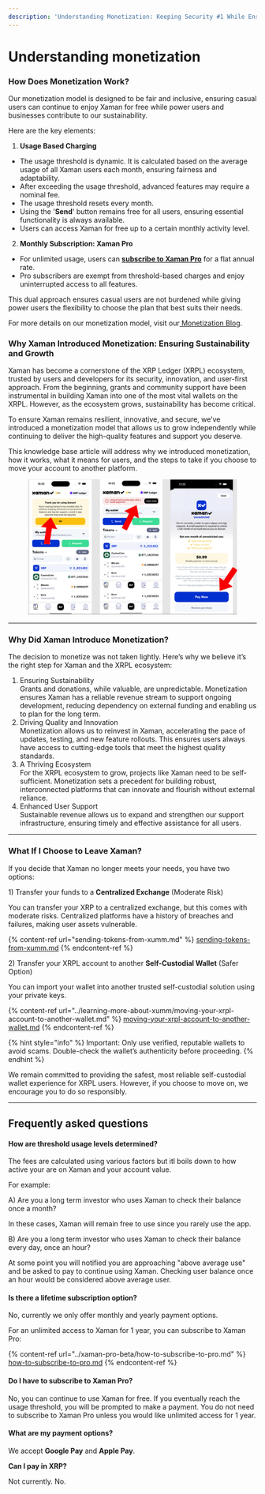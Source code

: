 ```yaml
---
description: 'Understanding Monetization: Keeping Security #1 While Ensuring Sustainability'
---
```


# Understanding monetization

### How Does Monetization Work?

Our monetization model is designed to be fair and inclusive, ensuring casual users can continue to enjoy Xaman for free while power users and businesses contribute to our sustainability.

Here are the key elements:

1. **Usage Based Charging**

* The usage threshold is dynamic. It is calculated based on the average usage of all Xaman users each month, ensuring fairness and adaptability.
* After exceeding the usage threshold, advanced features may require a nominal fee.
* The usage threshold resets every month.
* Using the '**Send**' button remains free for all users, ensuring essential functionality is always available.
* Users can access Xaman for free up to a certain monthly activity level.

2. **Monthly Subscription: Xaman Pro**

* For unlimited usage, users can [**subscribe to Xaman Pro**](../xaman-pro-beta/how-to-subscribe-to-pro.md) for a flat annual rate.
* Pro subscribers are exempt from threshold-based charges and enjoy uninterrupted access to all features.

This dual approach ensures casual users are not burdened while giving power users the flexibility to choose the plan that best suits their needs.

For more details on our monetization model, visit our[ Monetization Blog](https://xaman.app/blog/building-a-sustainable-future-for-xaman-introducing-monetization-and-revenue-sharing).

### Why Xaman Introduced Monetization: Ensuring Sustainability and Growth

Xaman has become a cornerstone of the XRP Ledger (XRPL) ecosystem, trusted by users and developers for its security, innovation, and user-first approach. From the beginning, grants and community support have been instrumental in building Xaman into one of the most vital wallets on the XRPL. However, as the ecosystem grows, sustainability has become critical.

To ensure Xaman remains resilient, innovative, and secure, we’ve introduced a monetization model that allows us to grow independently while continuing to deliver the high-quality features and support you deserve.

This knowledge base article will address why we introduced monetization, how it works, what it means for users, and the steps to take if you choose to move your account to another platform.



<figure><img src="../.gitbook/assets/montization.png" alt=""><figcaption></figcaption></figure>

***

### Why Did Xaman Introduce Monetization?

The decision to monetize was not taken lightly. Here’s why we believe it’s the right step for Xaman and the XRPL ecosystem:

1. Ensuring Sustainability\
   Grants and donations, while valuable, are unpredictable. Monetization ensures Xaman has a reliable revenue stream to support ongoing development, reducing dependency on external funding and enabling us to plan for the long term.
2. Driving Quality and Innovation\
   Monetization allows us to reinvest in Xaman, accelerating the pace of updates, testing, and new feature rollouts. This ensures users always have access to cutting-edge tools that meet the highest quality standards.
3. A Thriving Ecosystem\
   For the XRPL ecosystem to grow, projects like Xaman need to be self-sufficient. Monetization sets a precedent for building robust, interconnected platforms that can innovate and flourish without external reliance.
4. Enhanced User Support\
   Sustainable revenue allows us to expand and strengthen our support infrastructure, ensuring timely and effective assistance for all users.

***

### What If I Choose to Leave Xaman?

If you decide that Xaman no longer meets your needs, you have two options:

1\) Transfer your funds to a **Centralized Exchange** (Moderate Risk)

You can transfer your XRP to a centralized exchange, but this comes with moderate risks. Centralized platforms have a history of breaches and failures, making user assets vulnerable.

{% content-ref url="sending-tokens-from-xumm.md" %}
[sending-tokens-from-xumm.md](sending-tokens-from-xumm.md)
{% endcontent-ref %}



2\) Transfer your XRPL account to another **Self-Custodial Wallet** (Safer Option)

You can import your wallet into another trusted self-custodial solution using your private keys.

{% content-ref url="../learning-more-about-xumm/moving-your-xrpl-account-to-another-wallet.md" %}
[moving-your-xrpl-account-to-another-wallet.md](../learning-more-about-xumm/moving-your-xrpl-account-to-another-wallet.md)
{% endcontent-ref %}

{% hint style="info" %}
Important: Only use verified, reputable wallets to avoid scams. Double-check the wallet’s authenticity before proceeding.
{% endhint %}

We remain committed to providing the safest, most reliable self-custodial wallet experience for XRPL users. However, if you choose to move on, we encourage you to do so responsibly.

***



## Frequently asked questions

#### How are threshold usage levels determined?

The fees are calculated using various factors but itl boils down to how active your are on Xaman and your account value.

For example:

A) Are you a long term investor who uses Xaman to check their balance once a month?&#x20;

In these cases, Xaman will remain free to use since you rarely use the app.

B) Are you a long term investor who uses Xaman to check their balance every day, once an hour?&#x20;

At some point you will notified you are approaching "above average use" and be asked to pay to continue using Xaman. Checking user balance once an hour would be considered above average user.

#### Is there a lifetime subscription option?

No, currently we only offer monthly and yearly payment options.&#x20;

For an unlimited access to Xaman for 1 year, you can subscribe to Xaman Pro:

{% content-ref url="../xaman-pro-beta/how-to-subscribe-to-pro.md" %}
[how-to-subscribe-to-pro.md](../xaman-pro-beta/how-to-subscribe-to-pro.md)
{% endcontent-ref %}

#### Do I have to subscribe to Xaman Pro?

No, you can continue to use Xaman for free. If you eventually reach the usage threshold, you will be prompted to make a payment. You do not need to subscribe to Xaman Pro unless you would like unlimited access for 1 year.

#### What are my payment options?

We accept **Google Pay** and **Apple Pay**.&#x20;



**Can I pay in XRP?**

Not currently. No.&#x20;

&#x20;&#x20;



